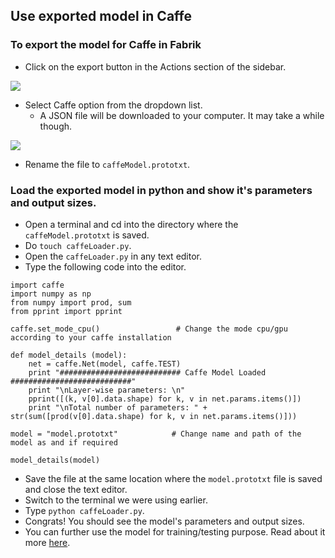 ## Use exported model in Caffe

### To export the model for Caffe in Fabrik

- Click on the export button in the Actions section of the sidebar.

<img src="https://raw.githubusercontent.com/Cloud-CV/Fabrik/master/tutorials/exportbutton.png">

- Select Caffe option from the dropdown list.
    - A JSON file will be downloaded to your computer. It may take a while though.

<img src="https://raw.githubusercontent.com/Cloud-CV/Fabrik/master/tutorials/exportcaffe.png">

- Rename the file to ```caffeModel.prototxt```.

### Load the exported model in python and show it's parameters and output sizes.

- Open a terminal and cd into the directory where the ```caffeModel.prototxt``` is saved.
- Do ```touch caffeLoader.py```.
- Open the ```caffeLoader.py``` in any text editor.
- Type the following code into the editor.
```
import caffe
import numpy as np
from numpy import prod, sum
from pprint import pprint

caffe.set_mode_cpu()                 # Change the mode cpu/gpu according to your caffe installation

def model_details (model):
    net = caffe.Net(model, caffe.TEST)
    print "########################### Caffe Model Loaded ###########################"
    print "\nLayer-wise parameters: \n"
    pprint([(k, v[0].data.shape) for k, v in net.params.items()])
    print "\nTotal number of parameters: " + str(sum([prod(v[0].data.shape) for k, v in net.params.items()]))
    
model = "model.prototxt"            # Change name and path of the model as and if required 

model_details(model)

```

- Save the file at the same location where the ```model.prototxt``` file is saved and close the text editor.
- Switch to the terminal we were using earlier.
- Type ```python caffeLoader.py```.
- Congrats! You should see the model's parameters and output sizes.
- You can further use the model for training/testing purpose. Read about it more [here](caffe_prototxt_usage_1.md).